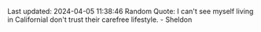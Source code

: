 Last updated: 2024-04-05 11:38:46
Random Quote: I can't see myself living in CaliforniaI don't trust their carefree lifestyle. - Sheldon